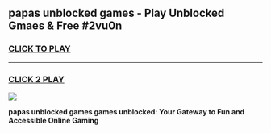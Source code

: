 
## papas unblocked games - Play Unblocked Gmaes & Free #2vu0n
<h3>
<a href="https://news.freeplayer.one?title=papas_unblocked_games&ref=03M">CLICK TO PLAY</a></h3>
<hr>

<h3>
<a href="https://news.freeplayer.one?title=papas_unblocked_games&ref=03M">CLICK 2 PLAY</a>
  
</h3>

<a href="https://news.freeplayer.one?title=papas_unblocked_games&ref=03M"><img src="https://clearcache.store/games.png"></a>


**papas unblocked games games unblocked: Your Gateway to Fun and Accessible Online Gaming**
